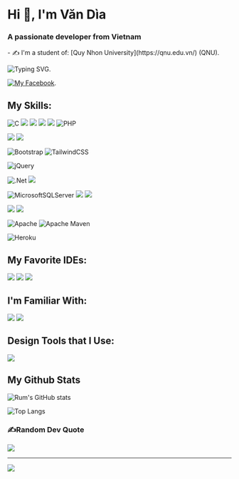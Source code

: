 <h1>Hi 👋, I'm Văn Dìa</h1>
<h3 >A passionate developer from Vietnam </h3>
- ✍ I'm a student of: [Quy Nhon University](https://qnu.edu.vn/) (QNU).

![Typing SVG](https://readme-typing-svg.herokuapp.com/?width=600&lines=Mobile+Application+Developer;Fullstack+Web+Developer).

[![My Facebook](https://img.shields.io/badge/Messenger-00B2FF?style=for-the-badge&logo=messenger&logoColor=white)](https://www.facebook.com/dia.nguyen.5209/).

## My Skills:
 ![C](https://img.shields.io/badge/c-%2300599C.svg?style=for-the-badge&logo=c&logoColor=white) <img src = "https://img.shields.io/badge/C%2B%2B-00599C?style=for-the-badge&logo=c%2B%2B&logoColor=white"> <img src = "https://img.shields.io/badge/C%23-823085?style=for-the-badge&logo=Csharp&logoColor=white"> <img src = "https://img.shields.io/badge/Java-ED8B00?style=for-the-badge&logo=java&logoColor=white"> <img src = "https://img.shields.io/badge/JavaScript-323330?style=for-the-badge&logo=javascript&logoColor=F7DF1E"> ![PHP](https://img.shields.io/badge/php-%23777BB4.svg?style=for-the-badge&logo=php&logoColor=white)

<img src = "https://img.shields.io/badge/HTML5-E34F26?style=for-the-badge&logo=html5&logoColor=white"> <img src = "https://img.shields.io/badge/CSS3-1572B6?style=for-the-badge&logo=css3&logoColor=white">

![Bootstrap](https://img.shields.io/badge/bootstrap-%23563D7C.svg?style=for-the-badge&logo=bootstrap&logoColor=white) ![TailwindCSS](https://img.shields.io/badge/tailwindcss-%2338B2AC.svg?style=for-the-badge&logo=tailwind-css&logoColor=white) 

![jQuery](https://img.shields.io/badge/jquery-%230769AD.svg?style=for-the-badge&logo=jquery&logoColor=white)

![.Net](https://img.shields.io/badge/.NET-5C2D91?style=for-the-badge&logo=.net&logoColor=white) <img src = "https://img.shields.io/badge/React-20232A?style=for-the-badge&logo=react&logoColor=61DAFB">

![MicrosoftSQLServer](https://img.shields.io/badge/Microsoft%20SQL%20Sever-CC2927?style=for-the-badge&logo=microsoft%20sql%20server&logoColor=white) <img src = "https://img.shields.io/badge/MySQL-005C84?style=for-the-badge&logo=mysql&logoColor=white"> <img src = "https://img.shields.io/badge/firebase-ffca28?style=for-the-badge&logo=firebase&logoColor=black"> 

<img src = "https://img.shields.io/badge/Postman-FF6C37?style=for-the-badge&logo=Postman&logoColor=white"> 

<img src = "https://img.shields.io/badge/GIT-E44C30?style=for-the-badge&logo=git&logoColor=white">

![Apache](https://img.shields.io/badge/apache-%23D42029.svg?style=for-the-badge&logo=apache&logoColor=white) ![Apache Maven](https://img.shields.io/badge/Apache%20Maven-C71A36?style=for-the-badge&logo=Apache%20Maven&logoColor=white)

![Heroku](https://img.shields.io/badge/heroku-%23430098.svg?style=for-the-badge&logo=heroku&logoColor=white)

## My Favorite IDEs:
<img src = "https://img.shields.io/badge/IntelliJIDEA-000000.svg?style=for-the-badge&logo=intellij-idea&logoColor=white"> <img src = "https://img.shields.io/badge/Visual_Studio_Code-0078D4?style=for-the-badge&logo=visual%20studio%20code&logoColor=white">  <img src = "https://img.shields.io/badge/Android_Studio-3DDC84?style=for-the-badge&logo=android-studio&logoColor=white"> 

## I'm Familiar With:
<img src = "https://img.shields.io/badge/Windows-0078D6?style=for-the-badge&logo=windows&logoColor=white"> <img src = "https://img.shields.io/badge/Android-3DDC84?style=for-the-badge&logo=android&logoColor=white">

## Design Tools that I Use:
<img src = "https://img.shields.io/badge/Figma-F24E1E?style=for-the-badge&logo=figma&logoColor=white">

## My Github Stats
![Rum's GitHub stats](https://github-readme-stats.vercel.app/api?username=Dia2001&show_icons=true&count_private=true&theme=tokyonight)

![Top Langs](https://github-readme-stats.vercel.app/api/top-langs/?username=Dia2001&langs_count=10&layout=compact)

### ✍️Random Dev Quote
![](https://quotes-github-readme.vercel.app/api?type=horizontal&theme=radical)

---
[![](https://visitcount.itsvg.in/api?id=Dia2001&icon=0&color=0)](https://visitcount.itsvg.in)
